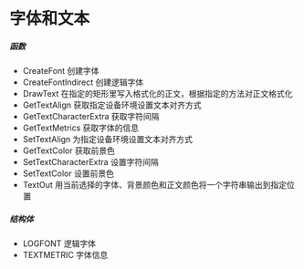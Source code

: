 # 字体和文本

##### 函数
- CreateFont 创建字体
- CreateFontIndirect 创建逻辑字体
- DrawText 在指定的矩形里写入格式化的正文，根据指定的方法对正文格式化
- GetTextAlign 获取指定设备环境设置文本对齐方式
- GetTextCharacterExtra 获取字符间隔
- GetTextMetrics 获取字体的信息
- SetTextAlign 为指定设备环境设置文本对齐方式
- GetTextColor 获取前景色
- SetTextCharacterExtra 设置字符间隔
- SetTextColor 设置前景色
- TextOut 用当前选择的字体、背景颜色和正文颜色将一个字符串输出到指定位置

##### 结构体
- LOGFONT 逻辑字体
- TEXTMETRIC 字体信息